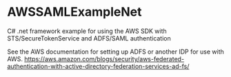 # AWSSAMLExampleNet
C# .net framework example for using the AWS SDK with STS/SecureTokenService and ADFS/SAML authentication

See the AWS documentation for setting up ADFS or another IDP for use with AWS.
https://aws.amazon.com/blogs/security/aws-federated-authentication-with-active-directory-federation-services-ad-fs/

